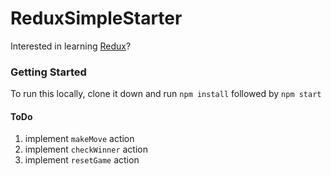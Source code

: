 # ReduxSimpleStarter

Interested in learning [Redux](https://www.udemy.com/react-redux/)?

### Getting Started

To run this locally, clone it down and run `npm install` followed by `npm start`

#### ToDo
1. implement `makeMove` action
2. implement `checkWinner` action
3. implement `resetGame` action